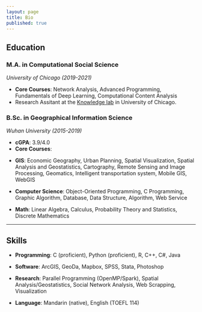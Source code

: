 ```yaml
---
layout: page
title: Bio
published: true
---
```


## Education

### M.A. in Computational Social Science
*University of Chicago (2019-2021)*

+ **Core Courses**: Network Analysis, Advanced Programming, Fundamentals of Deep Learning, Computational Content Analysis
+ Research Assitant at the [Knowledge lab](https://www.knowledgelab.org/people/knowledge_lab/) in University of Chicago.


### B.Sc. in Geographical Information Science
*Wuhan University (2015-2019)*

+ **cGPA**: 3.9/4.0
+ **Core Courses**:
 - **GIS**: Economic Geography, Urban Planning, Spatial Visualization, Spatial Analysis and Geostatistics, Cartography, Remote Sensing and Image Processing, Geomatics, Intelligent transportation system, Mobile GIS, WebGIS
  
 - **Computer Science**: Object-Oriented Programming, C Programming, Graphic Algorithm, Database, Data Structure, Algorithm, Web Service
 
 - **Math**: Linear Algebra, Calculus, Probability Theory and Statistics, Discrete Mathematics
 
---

## Skills
- **Programming**: C (proficient), Python (proficient), R, C++, C#, Java

- **Software**: ArcGIS, GeoDa, Mapbox, SPSS, Stata, Photoshop

- **Research**: Parallel Programming (OpenMP/Spark), Spatial Analysis/Geostatistics, Social Network Analysis, Web Scrapping, Visualization

- **Language**: Mandarin (native), English (TOEFL 114)
